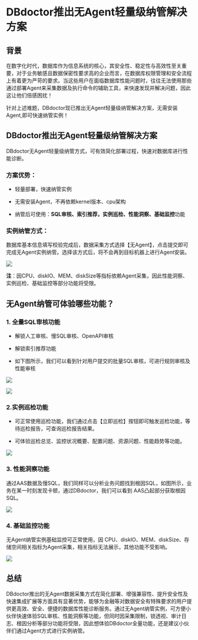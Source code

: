 # DBdoctor推出无Agent轻量级纳管解决方案

## 背景
在数字化时代，数据库作为信息系统的核心，其安全性、稳定性与高效性至关重要，对于业务敏感且数据保密性要求高的企业而言，在数据库权限管理和安全流程上有着更为严苛的要求。当这些用户在面临数据库性能问题时，往往无法使用那些通过部署Agent来采集数据及执行命令的辅助工具，来快速发现并解决问题，因此这让他们倍感困扰！

针对上述难题，DBdoctor现已推出无Agent轻量级纳管解决方案，无需安装Agent,即可快速纳管实例！

## DBdoctor推出无Agent轻量级纳管解决方案

DBdoctor无Agent轻量级纳管方式，可有效简化部署过程，快速对数据库进行性能诊断。

### 方案优势：

- 轻量部署，快速纳管实例

- 无需安装Agent，不再依赖kernel版本、cpu架构

- 纳管后可使用：**SQL审核、索引推荐，实例巡检、性能洞察、基础监控**功能

### 实例纳管方式：

数据库基本信息填写校验完成后，数据采集方式选择【无Agent】，点击提交即可完成无Agent实例纳管。选择该方式后，将不会再到目标机器上进行Agent安装。

![](https://mmbiz.qpic.cn/mmbiz_png/dFRFrFfpIZlsFicCwVJTibCsM3ic5SoNict1A6SHyaPJSZ9zvOKhbsfHTnE1wmtvowqSQ9FID9jzFeVFsCSAD2jTcA/640?wx_fmt=png&from=appmsg&tp=webp&wxfrom=5&wx_lazy=1&wx_co=1)

**注**：因CPU、diskIO、MEM、diskSize等指标依赖Agent采集，因此性能洞察、实例巡检、基础监控等部分功能将受限。

## 无Agent纳管可体验哪些功能？

### 1. 全量SQL审核功能
- 解锁人工审核、慢SQL审核、OpenAPI审核

- 解锁索引推荐功能

- 如下图所示，我们可以看到针对用户提交的批量SQL审核，可进行规则审核及性能审核

![](https://mmbiz.qpic.cn/mmbiz_png/dFRFrFfpIZk8VvtXffcegrISvVpVCibEpIN0MFKZdG8xBOWgzSvOg1jLXmatEq05Y99rpnWWrpKuEkd38928m5g/640?wx_fmt=png&from=appmsg&tp=webp&wxfrom=5&wx_lazy=1&wx_co=1)

![](https://mmbiz.qpic.cn/mmbiz_png/dFRFrFfpIZk8VvtXffcegrISvVpVCibEpv1lGiajvb0hbTUJ4BrF9ZMaXfhwIO4mInjUnOqTJMvSaazRZNQz2FjQ/640?wx_fmt=png&from=appmsg&tp=webp&wxfrom=5&wx_lazy=1&wx_co=1)

### 2.实例巡检功能

- 可正常使用巡检功能，我们通过点击【立即巡检】按钮即可触发巡检功能，等待巡检报告，可查询巡检报告结果。

- 可体验巡检总览、监控状况概要、配置问题、资源问题、性能趋势等功能。

![](https://mmbiz.qpic.cn/mmbiz_png/dFRFrFfpIZk8VvtXffcegrISvVpVCibEpgibhTTLnicCaSUrtQnibx0jI7T5Q8Dop9javsBABL9CqwRPSicZTc5xE8Q/640?wx_fmt=png&from=appmsg&tp=webp&wxfrom=5&wx_lazy=1&wx_co=1)

### 3. 性能洞察功能

通过AAS数据及慢SQL，我们同样可以分析业务问题找到根因SQL，如图所示，业务在某一时刻发现卡顿，通过DBdoctor，我们可以看到 AAS凸起部分获取根因SQL。

![](https://mmbiz.qpic.cn/mmbiz_png/dFRFrFfpIZk8VvtXffcegrISvVpVCibEpUbbUiaicibbUp7SrDXeqkN49rZyAqa2wKSsAm2tzZQHn5crSiaavaWOzNA/640?wx_fmt=png&from=appmsg&tp=webp&wxfrom=5&wx_lazy=1&wx_co=1)

### 4. 基础监控功能

无Agent纳管实例基础监控可正常使用，因 CPU、diskIO、MEM、diskSize、存储空间相关指标为Agent采集，相关指标无法展示，其他功能不受影响。

![](https://mmbiz.qpic.cn/mmbiz_png/dFRFrFfpIZk8VvtXffcegrISvVpVCibEp7htp78SNNiaxh2U4QFRdMbAgOmXDQYf1Jz00ialqKbKUFe7kw8uSbrQg/640?wx_fmt=png&from=appmsg&tp=webp&wxfrom=5&wx_lazy=1&wx_co=1)

## 总结

DBdoctor推出的无Agent数据采集方式在简化部署、增强兼容性、提升安全性及快速集成扩展等方面具有显著优势，能够为金融等对数据安全有特殊要求的用户提供更高效、安全、便捷的数据库性能诊断服务。通过无Agent纳管实例，可方便小伙伴快速体验SQL审核、性能洞察等功能，但同时因采集限制，锁透视、审计日志、根因分析等部分功能将受限，因此想体验DBdoctor全量功能，还是建议小伙伴们通过Agent方式进行实例纳管。